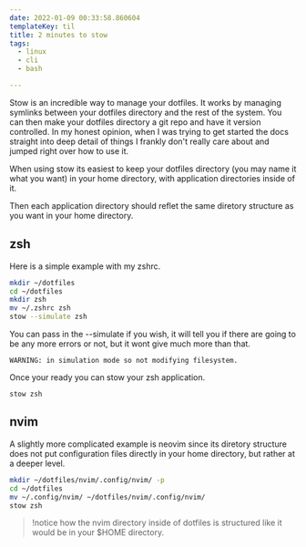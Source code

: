 ```yaml
---
date: 2022-01-09 00:33:58.860604
templateKey: til
title: 2 minutes to stow
tags:
  - linux
  - cli
  - bash

---
```


Stow is an incredible way to manage your dotfiles.  It works by managing
symlinks between your dotfiles directory and the rest of the system.  You can
then make your dotfiles directory a git repo and have it version controlled.  In
my honest opinion, when I was trying to get started the docs straight into deep
detail of things I frankly don't really care about and jumped right over how to
use it.

When using stow its easiest to keep your dotfiles directory (you may name it
what you want) in your home directory, with application directories inside of
it.

Then each application directory should reflet the same diretory structure as you
want in your home directory.

## zsh

Here is a simple example with my zshrc.

``` bash
mkdir ~/dotfiles
cd ~/dotfiles
mkdir zsh
mv ~/.zshrc zsh
stow --simulate zsh
```

You can pass in the --simulate if you wish, it will tell you if there are going
to be any more errors or not, but it wont give much more than that.

```
WARNING: in simulation mode so not modifying filesystem.
```

Once your ready you can stow your zsh application.

```
stow zsh
```

## nvim

A slightly more complicated example is neovim since its diretory structure does
not put configuration files directly in your home directory, but rather at a
deeper level.

``` bash
mkdir ~/dotfiles/nvim/.config/nvim/ -p
cd ~/dotfiles
mv ~/.config/nvim/ ~/dotfiles/nvim/.config/nvim/
stow zsh
```

> !notice how the nvim directory inside of dotfiles is structured like it would
> be in your $HOME directory.
